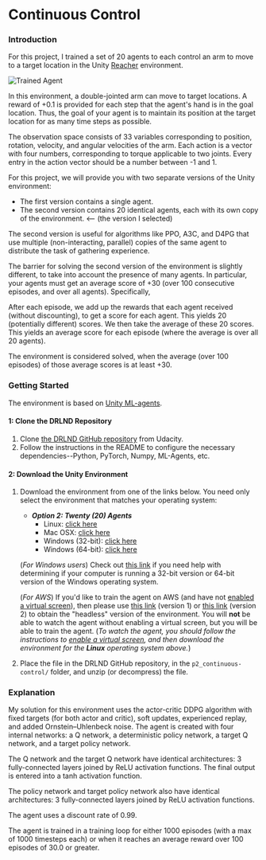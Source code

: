 



# Continuous Control

### Introduction

[image1]: https://user-images.githubusercontent.com/10624937/43851024-320ba930-9aff-11e8-8493-ee547c6af349.gif "Trained Agent"

For this project, I trained a set of 20 agents to each control an arm to move to a target location in the Unity [Reacher](https://github.com/Unity-Technologies/ml-agents/blob/master/docs/Learning-Environment-Examples.md#reacher) environment.

![Trained Agent][image1]

In this environment, a double-jointed arm can move to target locations. A reward of +0.1 is provided for each step that the agent's hand is in the goal location. Thus, the goal of your agent is to maintain its position at the target location for as many time steps as possible.

The observation space consists of 33 variables corresponding to position, rotation, velocity, and angular velocities of the arm. Each action is a vector with four numbers, corresponding to torque applicable to two joints. Every entry in the action vector should be a number between -1 and 1.

For this project, we will provide you with two separate versions of the Unity environment:

- The first version contains a single agent.
- The second version contains 20 identical agents, each with its own copy of the environment. <-- (the version I selected)

The second version is useful for algorithms like PPO, A3C, and D4PG that use multiple (non-interacting, parallel) copies of the same agent to distribute the task of gathering experience.

The barrier for solving the second version of the environment is slightly different, to take into account the presence of many agents. In particular, your agents must get an average score of +30 (over 100 consecutive episodes, and over all agents). Specifically,

After each episode, we add up the rewards that each agent received (without discounting), to get a score for each agent. This yields 20 (potentially different) scores. We then take the average of these 20 scores.
This yields an average score for each episode (where the average is over all 20 agents).

The environment is considered solved, when the average (over 100 episodes) of those average scores is at least +30.

### Getting Started
The environment is based on [Unity ML-agents](https://github.com/Unity-Technologies/ml-agents).

#### 1: Clone the DRLND Repository
1.  Clone [the DRLND GitHub repository](https://github.com/udacity/deep-reinforcement-learning#dependencies) from Udacity.
2. Follow the instructions in the README to configure the necessary dependencies--Python, PyTorch, Numpy, ML-Agents, etc.

#### 2: Download the Unity Environment
1. Download the environment from one of the links below. You need only select the environment that matches your operating system:

    - **_Option 2: Twenty (20) Agents_**
        - Linux: [click here](https://s3-us-west-1.amazonaws.com/udacity-drlnd/P2/Reacher/Reacher_Linux.zip)
        - Mac OSX: [click here](https://s3-us-west-1.amazonaws.com/udacity-drlnd/P2/Reacher/Reacher.app.zip)
        - Windows (32-bit): [click here](https://s3-us-west-1.amazonaws.com/udacity-drlnd/P2/Reacher/Reacher_Windows_x86.zip)
        - Windows (64-bit): [click here](https://s3-us-west-1.amazonaws.com/udacity-drlnd/P2/Reacher/Reacher_Windows_x86_64.zip)
    
	(_For Windows users_) Check out [this link](https://support.microsoft.com/en-us/help/827218/how-to-determine-whether-a-computer-is-running-a-32-bit-version-or-64) if you need help with determining if your computer is running a 32-bit version or 64-bit version of the Windows operating system.

	(_For AWS_) If you'd like to train the agent on AWS (and have not [enabled a virtual screen](https://github.com/Unity-Technologies/ml-agents/blob/master/docs/Training-on-Amazon-Web-Service.md)), then please use [this link](https://s3-us-west-1.amazonaws.com/udacity-drlnd/P2/Reacher/one_agent/Reacher_Linux_NoVis.zip) (version 1) or [this link](https://s3-us-west-1.amazonaws.com/udacity-drlnd/P2/Reacher/Reacher_Linux_NoVis.zip) (version 2) to obtain the "headless" version of the environment.  You will **not** be able to watch the agent without enabling a virtual screen, but you will be able to train the agent.  (_To watch the agent, you should follow the instructions to [enable a virtual screen](https://github.com/Unity-Technologies/ml-agents/blob/master/docs/Training-on-Amazon-Web-Service.md), and then download the environment for the **Linux** operating system above._)

3. Place the file in the DRLND GitHub repository, in the `p2_continuous-control/` folder, and unzip (or decompress) the file. 

### Explanation
My solution for this environment uses the actor-critic DDPG algorithm with fixed targets (for both actor and critic), soft updates, experienced replay, and added Ornstein–Uhlenbeck noise. The agent is created with four internal networks: a Q network, a deterministic policy network, a target Q network, and a target policy network.

The Q network and the target Q network have identical architectures: 3 fully-connected layers joined by ReLU activation functions. The final output is entered into a tanh activation function.

The policy network and target policy network also have identical architectures: 3 fully-connected layers joined by ReLU activation functions.

The agent uses a discount rate of 0.99.

The agent is trained in a training loop for either 1000 episodes (with a max of 1000 timesteps each) or when it reaches an average reward over 100 episodes of 30.0 or greater.
